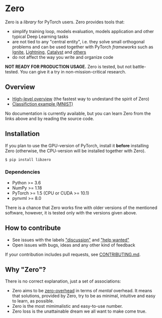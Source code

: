 # Zero
Zero is a *library* for PyTorch users. Zero provides tools that:
- simplify training loop, models evaluation, models application and other typical Deep Learning tasks
- are not tied to any "central entity", i.e. they solve small orthogonal problems and can be used together with PyTorch *frameworks* such as [Ignite](https://github.com/pytorch/ignite), [Lightning](https://github.com/PytorchLightning/pytorch-lightning), [Catalyst](https://github.com/catalyst-team/catalyst) and [others](https://pytorch.org/ecosystem)
- do not affect the way you write and organize code

**NOT READY FOR PRODUCTION USAGE.** Zero is tested, but not battle-tested. You can give it a try in non-mission-critical research.

## Overview
- [High-level overview](./other/OVERVIEW.md) (the fastest way to undestand the spirit of Zero)
- [Classifiction example (MNIST)](https://github.com/Yura52/zero/blob/master/examples/mnist.py)

No documentation is currently available, but you can learn Zero from the links above and by reading the source code.

## Installation
If you plan to use the GPU-version of PyTorch, install it **before** installing Zero (otherwise, the CPU-version will be installed together with Zero).

```bash
$ pip install libzero
```

### Dependencies
- Python >= 3.6
- NumPy >= 1.18
- PyTorch >= 1.5 (CPU or CUDA >= 10.1)
- pynvml >= 8.0

There is a chance that Zero works fine with older versions of the mentioned software, however, it is tested only with the versions given above.

## How to contribute
- See issues with the labels ["discussion"](https://github.com/Yura52/zero/issues?q=is%3Aopen+is%3Aissue+label%3A%22help+wanted%22+label%3Adiscussion) and ["help wanted"](https://github.com/Yura52/zero/issues?q=is%3Aopen+is%3Aissue+label%3A%22help+wanted%22)
- Open issues with bugs, ideas and any other kind of feedback

If your contribution includes pull requests, see [CONTRIBUTING.md](./other/CONTRIBUTING.md).

## Why "Zero"?
There is no correct explanation, just a set of associations:
- Zero aims to be [zero-overhead](https://isocpp.org/wiki/faq/big-picture#zero-overhead-principle) in terms of *mental* overhead. It means that solutions, provided by Zero, try to be as minimal, intuitive and easy to learn, as possible.
- Zero is the most mimimalistic and easy-to-use number.
- Zero loss is the unattainable dream we all want to make come true.
